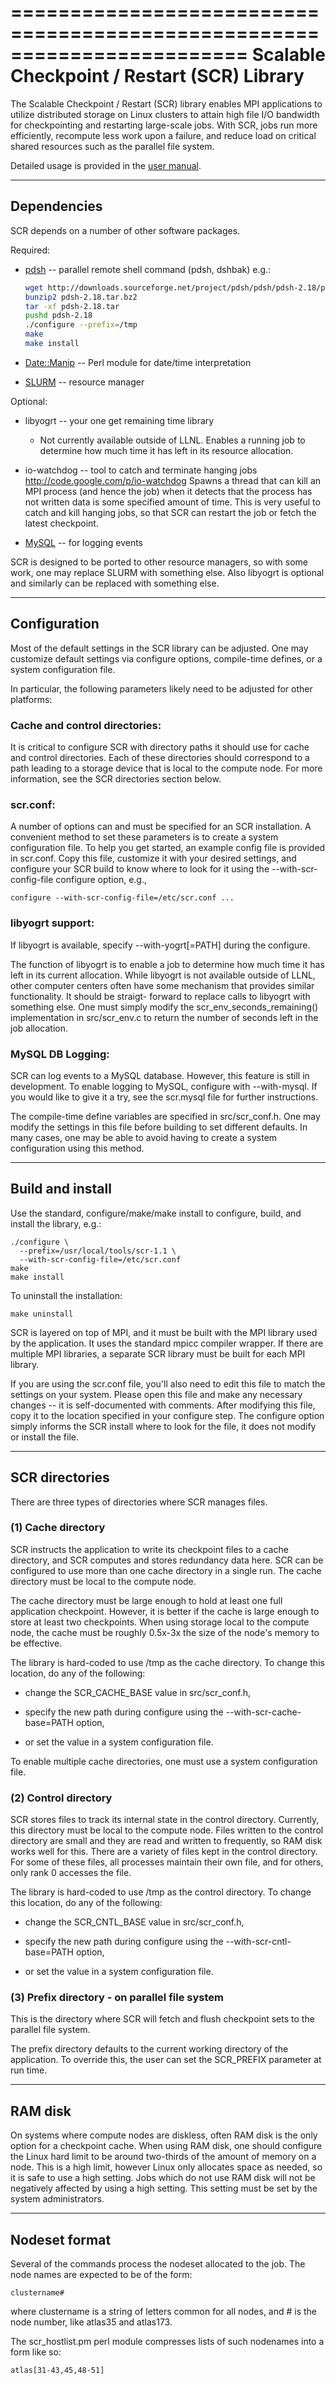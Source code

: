 ========================================================================
Scalable Checkpoint / Restart (SCR) Library
========================================================================

The Scalable Checkpoint / Restart (SCR) library enables MPI applications
to utilize distributed storage on Linux clusters to attain high file I/O
bandwidth for checkpointing and restarting large-scale jobs. With SCR,
jobs run more efficiently, recompute less work upon a failure, and reduce
load on critical shared resources such as the parallel file system.

Detailed usage is provided in the [user manual](/doc/scr_users_manual.pdf).

-----------------------------
Dependencies
-----------------------------

SCR depends on a number of other software packages.

Required:

  * [pdsh](http://sourceforge.net/projects/pdsh) -- parallel remote shell command (pdsh, dshbak)
    e.g.:
    ```bash
    wget http://downloads.sourceforge.net/project/pdsh/pdsh/pdsh-2.18/pdsh-2.18.tar.bz2
    bunzip2 pdsh-2.18.tar.bz2
    tar -xf pdsh-2.18.tar
    pushd pdsh-2.18
    ./configure --prefix=/tmp
    make
    make install
    ```

  * [Date::Manip](http://search.cpan.org/~sbeck/Date-Manip-5.54/lib/Date/Manip.pod) -- Perl module for date/time interpretation

  * [SLURM](http://slurm.schedmd.com/) -- resource manager

Optional:

  * libyogrt -- your one get remaining time library
    * Not currently available outside of LLNL.
      Enables a running job to determine how much time it has left
      in its resource allocation.

  * io-watchdog -- tool to catch and terminate hanging jobs
    http://code.google.com/p/io-watchdog
    Spawns a thread that can kill an MPI process (and hence
    the job) when it detects that the process has not written
    data is some specified amount of time.  This is very useful
    to catch and kill hanging jobs, so that SCR can restart the
    job or fetch the latest checkpoint.

  * [MySQL](http://www.mysql.com) -- for logging events

SCR is designed to be ported to other resource managers, so with some
work, one may replace SLURM with something else.  Also libyogrt is
optional and similarly can be replaced with something else.

-----------------------------
Configuration
-----------------------------

Most of the default settings in the SCR library can be adjusted.  One
may customize default settings via configure options, compile-time
defines, or a system configuration file.

In particular, the following parameters likely need to be adjusted for
other platforms:

### Cache and control directories:

It is critical to configure SCR with directory paths it should use
for cache and control directories.  Each of these directories should
correspond to a path leading to a storage device that is local to the
compute node.  For more information, see the SCR directories section
below.

### scr.conf:

A number of options can and must be specified for an SCR installation.
A convenient method to set these parameters is to create a system
configuration file.  To help you get started, an example config file
is provided in scr.conf.  Copy this file, customize it with your
desired settings, and configure your SCR build to know where to look
for it using the --with-scr-config-file configure option, e.g.,

    configure --with-scr-config-file=/etc/scr.conf ...

### libyogrt support:

If libyogrt is available, specify --with-yogrt[=PATH] during the
configure.

The function of libyogrt is to enable a job to determine how much
time it has left in its current allocation.  While libyogrt is not
available outside of LLNL, other computer centers often have some
mechanism that provides similar functionality.  It should be straigt-
forward to replace calls to libyogrt with something else.  One must
simply modify the scr_env_seconds_remaining() implementation in
src/scr_env.c to return the number of seconds left in the job
allocation.

### MySQL DB Logging:

SCR can log events to a MySQL database.  However, this feature is
still in development.  To enable logging to MySQL, configure with
--with-mysql. If you would like to give it a try, see the
scr.mysql file for further instructions.

The compile-time define variables are specified in src/scr_conf.h.  One
may modify the settings in this file before building to set different
defaults.  In many cases, one may be able to avoid having to create a
system configuration using this method.

-----------------------------
Build and install
-----------------------------

Use the standard, configure/make/make install to configure, build, and
install the library, e.g.:

    ./configure \
      --prefix=/usr/local/tools/scr-1.1 \
      --with-scr-config-file=/etc/scr.conf
    make
    make install

To uninstall the installation:

    make uninstall

SCR is layered on top of MPI, and it must be built with the MPI library
used by the application.  It uses the standard mpicc compiler wrapper.
If there are multiple MPI libraries, a separate SCR library must be
built for each MPI library.

If you are using the scr.conf file, you'll also need to edit this file
to match the settings on your system.  Please open this file and make
any necessary changes -- it is self-documented with comments.  After
modifying this file, copy it to the location specified in your configure
step.  The configure option simply informs the SCR install where to
look for the file, it does not modify or install the file.

-----------------------------
SCR directories
-----------------------------

There are three types of directories where SCR manages files.

### (1) Cache directory

SCR instructs the application to write its checkpoint files to a cache
directory, and SCR computes and stores redundancy data here.  SCR can
be configured to use more than one cache directory in a single run.
The cache directory must be local to the compute node.

The cache directory must be large enough to hold at least one full
application checkpoint.  However, it is better if the cache is large
enough to store at least two checkpoints.  When using storage local
to the compute node, the cache must be roughly 0.5x-3x the size of
the node's memory to be effective.

The library is hard-coded to use /tmp as the cache directory.  To
change this location, do any of the following:

  * change the SCR_CACHE_BASE value in src/scr_conf.h,

  * specify the new path during configure using the
     --with-scr-cache-base=PATH option,

  * or set the value in a system configuration file.

To enable multiple cache directories, one must use a system
configuration file.

### (2) Control directory

SCR stores files to track its internal state in the control directory.
Currently, this directory must be local to the compute node.  Files
written to the control directory are small and they are read and written
to frequently, so RAM disk works well for this.  There are a variety of
files kept in the control directory.  For some of these files, all
processes maintain their own file, and for others, only rank 0 accesses
the file.

The library is hard-coded to use /tmp as the control directory.  To
change this location, do any of the following:

  * change the SCR_CNTL_BASE value in src/scr_conf.h,

  * specify the new path during configure using the
     --with-scr-cntl-base=PATH option,

  * or set the value in a system configuration file.

### (3) Prefix directory - on parallel file system

This is the directory where SCR will fetch and flush checkpoint sets
to the parallel file system.

The prefix directory defaults to the current working directory of the
application.  To override this, the user can set the SCR_PREFIX
parameter at run time.

-----------------------------
RAM disk
-----------------------------

On systems where compute nodes are diskless, often RAM disk is the only
option for a checkpoint cache.  When using RAM disk, one should
configure the Linux hard limit to be around two-thirds of the amount of memory
on a node.  This is a high limit, however Linux only allocates space as
needed, so it is safe to use a high setting.  Jobs which do not use RAM
disk will not be negatively affected by using a high setting.  This
setting must be set by the system administrators.

-----------------------------
Nodeset format
-----------------------------

Several of the commands process the nodeset allocated to the job.  The
node names are expected to be of the form:

    clustername#

where clustername is a string of letters common for all nodes,
and # is the node number, like atlas35 and atlas173.

The scr_hostlist.pm perl module compresses lists of such nodenames into a
form like so:

    atlas[31-43,45,48-51]

